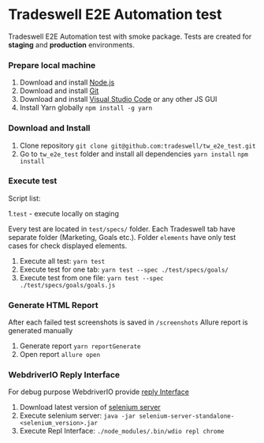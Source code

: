# Tradeswell E2E Automation test 

Tradeswell E2E Automation test with smoke package. Tests are created for **staging** and **production** environments.

### Prepare local machine

1. Download and install [Node.js](https://nodejs.org/en/download/)
2. Download and install [Git](https://git-scm.com/download)
3. Download and install [Visual Studio Code](https://code.visualstudio.com/download) or any other JS GUI
4. Install Yarn globally `npm install -g yarn`

### Download and Install

1. Clone repository `git clone git@github.com:tradeswell/tw_e2e_test.git`
2. Go to `tw_e2e_test` folder and install all dependencies `yarn install` `npm install`

### Execute test

Script list:

1.`test` - execute locally on staging  

Every test are located in `test/specs/` folder. Each Tradeswell tab have separate folder (Marketing, Goals etc.). Folder `elements` have only test cases for check displayed elements.

1. Execute all test: `yarn test`
2. Execute test for one tab: `yarn test --spec ./test/specs/goals/`
3. Execute test from one file: `yarn test --spec ./test/specs/goals/goals.js`

### Generate HTML Report

After each failed test screenshots is saved in `/screenshots`
Allure report is generated manually

1. Generate report `yarn reportGenerate`
2. Open report `allure open`
 
### WebdriverIO Reply Interface

For debug purpose WebdriverIO provide [reply Interface](https://webdriver.io/docs/repl.html)

1. Download latest version of [selenium server](https://www.selenium.dev/downloads/)
2. Execute selenium server: `java -jar selenium-server-standalone-<selenium_version>.jar`
3. Execute Repl Interface: `./node_modules/.bin/wdio repl chrome`
